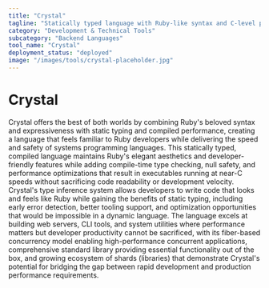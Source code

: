 ```yaml
---
title: "Crystal"
tagline: "Statically typed language with Ruby-like syntax and C-level performance"
category: "Development & Technical Tools"
subcategory: "Backend Languages"
tool_name: "Crystal"
deployment_status: "deployed"
image: "/images/tools/crystal-placeholder.jpg"
---
```


# Crystal

Crystal offers the best of both worlds by combining Ruby's beloved syntax and expressiveness with static typing and compiled performance, creating a language that feels familiar to Ruby developers while delivering the speed and safety of systems programming languages. This statically typed, compiled language maintains Ruby's elegant aesthetics and developer-friendly features while adding compile-time type checking, null safety, and performance optimizations that result in executables running at near-C speeds without sacrificing code readability or development velocity. Crystal's type inference system allows developers to write code that looks and feels like Ruby while gaining the benefits of static typing, including early error detection, better tooling support, and optimization opportunities that would be impossible in a dynamic language. The language excels at building web servers, CLI tools, and system utilities where performance matters but developer productivity cannot be sacrificed, with its fiber-based concurrency model enabling high-performance concurrent applications, comprehensive standard library providing essential functionality out of the box, and growing ecosystem of shards (libraries) that demonstrate Crystal's potential for bridging the gap between rapid development and production performance requirements.